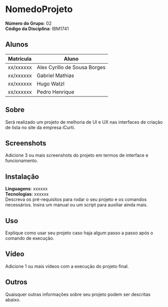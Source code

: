 # NomedoProjeto

**Número do Grupo**: 02 <br>
**Código da Disciplina**: IBM1741<br>

## Alunos
|Matrícula | Aluno |
| -- | -- |
| xx/xxxxxx  |  Alex Cyrillo de Sousa Borges |
| xx/xxxxxx  |  Gabriel Mathias |
| xx/xxxxxx  |  Hugo Watzl |
| xx/xxxxxx  |  Pedro Henrique |

## Sobre 
Será realizado um projeto de melhoria de UI e UX nas  interfaces de criação de lista no site da empresa iCurti.

## Screenshots
Adicione 3 ou mais screenshots do projeto em termos de interface e funcionamento.

## Instalação 
**Linguagens**: xxxxxx<br>
**Tecnologias**: xxxxxx<br>
Descreva os pré-requisitos para rodar o seu projeto e os comandos necessários.
Insira um manual ou um script para auxiliar ainda mais.

## Uso 
Explique como usar seu projeto caso haja algum passo a passo após o comando de execução.

## Vídeo
Adicione 1 ou mais vídeos com a execução do projeto final.

## Outros 
Quaisquer outras informações sobre seu projeto podem ser descritas abaixo.
